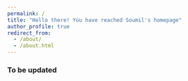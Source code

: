 ```yaml
---
permalink: /
title: "Hello there! You have reached Soumil's homepage"
author_profile: true
redirect_from: 
  - /about/
  - /about.html
---
```


### To be updated
